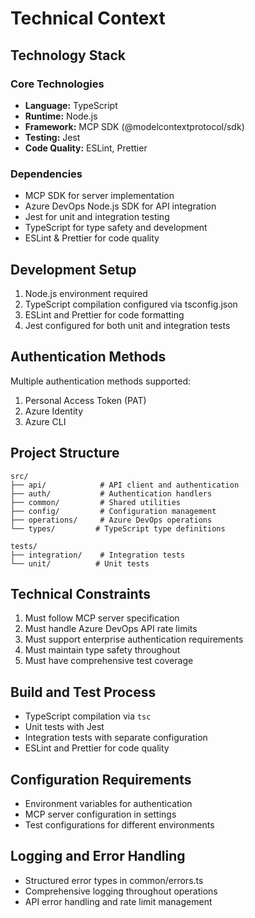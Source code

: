 # Technical Context

## Technology Stack

### Core Technologies
- **Language:** TypeScript
- **Runtime:** Node.js
- **Framework:** MCP SDK (@modelcontextprotocol/sdk)
- **Testing:** Jest
- **Code Quality:** ESLint, Prettier

### Dependencies
- MCP SDK for server implementation
- Azure DevOps Node.js SDK for API integration
- Jest for unit and integration testing
- TypeScript for type safety and development
- ESLint & Prettier for code quality

## Development Setup
1. Node.js environment required
2. TypeScript compilation configured via tsconfig.json
3. ESLint and Prettier for code formatting
4. Jest configured for both unit and integration tests

## Authentication Methods
Multiple authentication methods supported:
1. Personal Access Token (PAT)
2. Azure Identity
3. Azure CLI

## Project Structure
```
src/
├── api/            # API client and authentication
├── auth/           # Authentication handlers
├── common/         # Shared utilities
├── config/         # Configuration management
├── operations/     # Azure DevOps operations
└── types/         # TypeScript type definitions

tests/
├── integration/    # Integration tests
└── unit/          # Unit tests
```

## Technical Constraints
1. Must follow MCP server specification
2. Must handle Azure DevOps API rate limits
3. Must support enterprise authentication requirements
4. Must maintain type safety throughout
5. Must have comprehensive test coverage

## Build and Test Process
- TypeScript compilation via `tsc`
- Unit tests with Jest
- Integration tests with separate configuration
- ESLint and Prettier for code quality

## Configuration Requirements
- Environment variables for authentication
- MCP server configuration in settings
- Test configurations for different environments

## Logging and Error Handling
- Structured error types in common/errors.ts
- Comprehensive logging throughout operations
- API error handling and rate limit management
